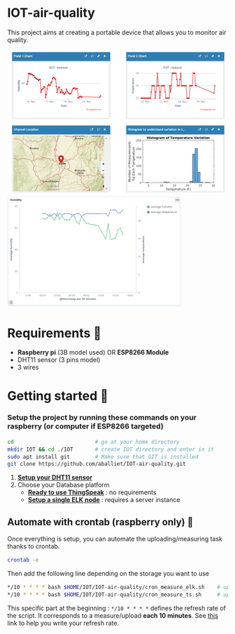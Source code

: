 # IOT-air-quality 

This project aims at creating a portable device that allows you to monitor air quality.

<img src="./ThingSpeak/images/chart_ts_humidity_temperature.png" alt="Your image title" width="800" style="text-align:center"/>

<img  src="./ELK/chart_elk_temp_humidity.png" alt="Your image title" width="400" style="text-align:center" />

# Requirements 📜
- **Raspberry pi** (3B model used) OR **ESP8266 Module**
- DHT11 sensor (3 pins model)
- 3 wires

# Getting started 🚦

### Setup the project by running these commands on your raspberry (or computer if ESP8266 targeted)

```bash
cd                          # go at your home directory
mkdir IOT && cd ./IOT       # create IOT directory and enter in it
sudo apt install git        # Make sure that GIT is installed
git clone https://github.com/aballiet/IOT-air-quality.git
```

1. **[Setup your DHT11 sensor](./DHT11/README.md)**
1. Choose your Database platform 
    - **[Ready to use ThingSpeak](./ThingSpeak/README.md)** : no requirements
    - **[Setup a single ELK node](./ELK/README.md)** : requires a server instance

## Automate with crontab (raspberry only) 🤖
Once everything is setup, you can automate the uploading/measuring task thanks to crontab.

```bash
crontab -e
```
Then add the following line depending on the storage you want to use

```bash
*/10 * * * * bash $HOME/IOT/IOT-air-quality/cron_measure_elk.sh    # upload to your Elastic instance
*/10 * * * * bash $HOME/IOT/IOT-air-quality/cron_measure_ts.sh     # upload to your ThinkSpeak channel
```

This specific part at the beginning : `*/10 * * * *` defines the refresh rate of the script. It corresponds to a measure/upload **each 10 minutes**. See [this](https://crontab.guru/) link to help you write your refresh rate.